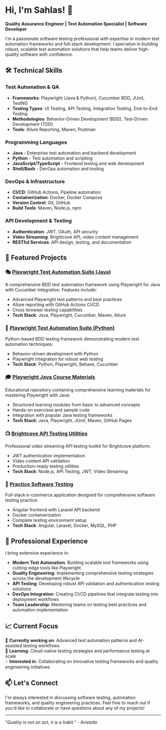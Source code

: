 # Hi, I'm Sahlas! 👋

**Quality Assurance Engineer | Test Automation Specialist | Software Developer**

I'm a passionate software testing professional with expertise in modern test automation frameworks and full-stack development. I specialize in building robust, scalable test automation solutions that help teams deliver high-quality software with confidence.

## 🛠️ Technical Skills

### Test Automation & QA
- **Frameworks**: Playwright (Java & Python), Cucumber BDD, JUnit, TestNG
- **Testing Types**: UI Testing, API Testing, Integration Testing, End-to-End Testing
- **Methodologies**: Behavior-Driven Development (BDD), Test-Driven Development (TDD)
- **Tools**: Allure Reporting, Maven, Postman

### Programming Languages
- **Java** - Enterprise test automation and backend development
- **Python** - Test automation and scripting
- **JavaScript/TypeScript** - Frontend testing and web development
- **Shell/Bash** - DevOps automation and tooling

### DevOps & Infrastructure  
- **CI/CD**: GitHub Actions, Pipeline automation
- **Containerization**: Docker, Docker Compose
- **Version Control**: Git, GitHub
- **Build Tools**: Maven, Node.js, npm

### API Development & Testing
- **Authentication**: JWT, OAuth, API security
- **Video Streaming**: Brightcove API, video content management
- **RESTful Services**: API design, testing, and documentation

## 🚀 Featured Projects

### 🎭 [Playwright Test Automation Suite (Java)](https://github.com/sahlas/swag-labs-java-playwright-cucumber)
A comprehensive BDD test automation framework using Playwright for Java with Cucumber integration. Features include:
- Advanced Playwright test patterns and best practices
- Allure reporting with GitHub Actions CI/CD
- Cross-browser testing capabilities
- **Tech Stack**: Java, Playwright, Cucumber, Maven, Allure

### 🐍 [Playwright Test Automation Suite (Python)](https://github.com/sahlas/swag-labs-python-playwright-cucumber)
Python-based BDD testing framework demonstrating modern test automation techniques:
- Behavior-driven development with Python
- Playwright integration for robust web testing
- **Tech Stack**: Python, Playwright, Behave, Cucumber

### 🎓 [Playwright Java Course Materials](https://github.com/sahlas/playwright-in-java)
Educational repository containing comprehensive learning materials for mastering Playwright with Java:
- Structured learning modules from basic to advanced concepts
- Hands-on exercises and sample code
- Integration with popular Java testing frameworks
- **Tech Stack**: Java, Playwright, JUnit, Maven, GitHub Pages

### 📺 [Brightcove API Testing Utilities](https://github.com/sahlas/brightcove-base-util-api-testing)
Professional video streaming API testing toolkit for Brightcove platform:
- JWT authentication implementation
- Video content API validation
- Production-ready testing utilities
- **Tech Stack**: Node.js, API Testing, JWT, Video Streaming

### 🛒 [Practice Software Testing](https://github.com/sahlas/practice-software-testing)
Full-stack e-commerce application designed for comprehensive software testing practice:
- Angular frontend with Laravel API backend
- Docker containerization
- Complete testing environment setup
- **Tech Stack**: Angular, Laravel, Docker, MySQL, PHP

## 💼 Professional Experience

I bring extensive experience in:
- **Modern Test Automation**: Building scalable test frameworks using cutting-edge tools like Playwright
- **Quality Engineering**: Implementing comprehensive testing strategies across the development lifecycle  
- **API Testing**: Developing robust API validation and authentication testing solutions
- **DevOps Integration**: Creating CI/CD pipelines that integrate testing into deployment workflows
- **Team Leadership**: Mentoring teams on testing best practices and automation implementation

## 📈 Current Focus

🔭 **Currently working on**: Advanced test automation patterns and AI-assisted testing workflows  
🌱 **Learning**: Cloud-native testing strategies and performance testing at scale  
💡 **Interested in**: Collaborating on innovative testing frameworks and quality engineering initiatives

## 📫 Let's Connect

I'm always interested in discussing software testing, automation frameworks, and quality engineering practices. Feel free to reach out if you'd like to collaborate or have questions about any of my projects!

---
*"Quality is not an act, it is a habit." - Aristotle*
